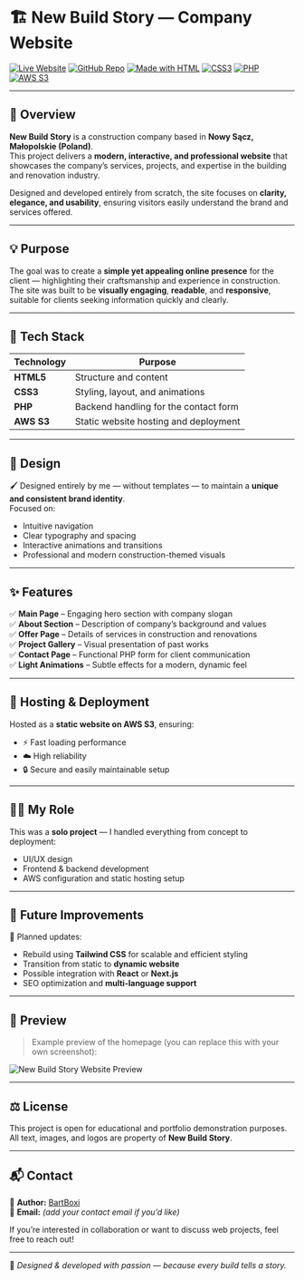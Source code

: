 # 🏗️ New Build Story — Company Website  

[![Live Website](https://img.shields.io/badge/🌐_Live_Demo-Click_Here-blue?style=for-the-badge)](http://newbuildstory.pl.s3-website-us-east-1.amazonaws.com/)
[![GitHub Repo](https://img.shields.io/badge/💾_GitHub_Repo-Visit-success?style=for-the-badge)](https://github.com/BartBoxi/Jozek_website)
[![Made with HTML](https://img.shields.io/badge/HTML5-orange?style=for-the-badge&logo=html5)]()
[![CSS3](https://img.shields.io/badge/CSS3-blue?style=for-the-badge&logo=css3)]()
[![PHP](https://img.shields.io/badge/PHP-777BB4?style=for-the-badge&logo=php&logoColor=white)]()
[![AWS S3](https://img.shields.io/badge/AWS_S3-FF9900?style=for-the-badge&logo=amazonaws&logoColor=white)]()

---

## 🧱 Overview  

**New Build Story** is a construction company based in **Nowy Sącz, Małopolskie (Poland)**.  
This project delivers a **modern, interactive, and professional website** that showcases the company’s services, projects, and expertise in the building and renovation industry.  

Designed and developed entirely from scratch, the site focuses on **clarity, elegance, and usability**, ensuring visitors easily understand the brand and services offered.  

---

## 💡 Purpose  

The goal was to create a **simple yet appealing online presence** for the client — highlighting their craftsmanship and experience in construction.  
The site was built to be **visually engaging**, **readable**, and **responsive**, suitable for clients seeking information quickly and clearly.

---

## 🧰 Tech Stack  

| Technology | Purpose |
|-------------|----------|
| **HTML5** | Structure and content |
| **CSS3** | Styling, layout, and animations |
| **PHP** | Backend handling for the contact form |
| **AWS S3** | Static website hosting and deployment |

---

## 🎨 Design  

🖌️ Designed entirely by me — without templates — to maintain a **unique and consistent brand identity**.  
Focused on:
- Intuitive navigation  
- Clear typography and spacing  
- Interactive animations and transitions  
- Professional and modern construction-themed visuals  

---

## ✨ Features  

✅ **Main Page** – Engaging hero section with company slogan  
✅ **About Section** – Description of company’s background and values  
✅ **Offer Page** – Details of services in construction and renovations  
✅ **Project Gallery** – Visual presentation of past works  
✅ **Contact Page** – Functional PHP form for client communication  
✅ **Light Animations** – Subtle effects for a modern, dynamic feel  

---

## 🚀 Hosting & Deployment  

Hosted as a **static website on AWS S3**, ensuring:
- ⚡ Fast loading performance  
- ☁️ High reliability  
- 🔒 Secure and easily maintainable setup  

---

## 👨‍💻 My Role  

This was a **solo project** — I handled everything from concept to deployment:
- UI/UX design  
- Frontend & backend development  
- AWS configuration and static hosting setup  

---

## 🔮 Future Improvements  

🧩 Planned updates:
- Rebuild using **Tailwind CSS** for scalable and efficient styling  
- Transition from static to **dynamic website**  
- Possible integration with **React** or **Next.js**  
- SEO optimization and **multi-language support**  

---

## 📸 Preview  

> Example preview of the homepage (you can replace this with your own screenshot):

![New Build Story Website Preview](Screenshot%202025-10-20%20at%2022.24.12.png)


---

## ⚖️ License  

This project is open for educational and portfolio demonstration purposes.  
All text, images, and logos are property of **New Build Story**.

---

## 📬 Contact  

💼 **Author:** [BartBoxi](https://github.com/BartBoxi)  
📧 **Email:** *(add your contact email if you’d like)*  

If you’re interested in collaboration or want to discuss web projects, feel free to reach out!  

---

🧡 *Designed & developed with passion — because every build tells a story.*
